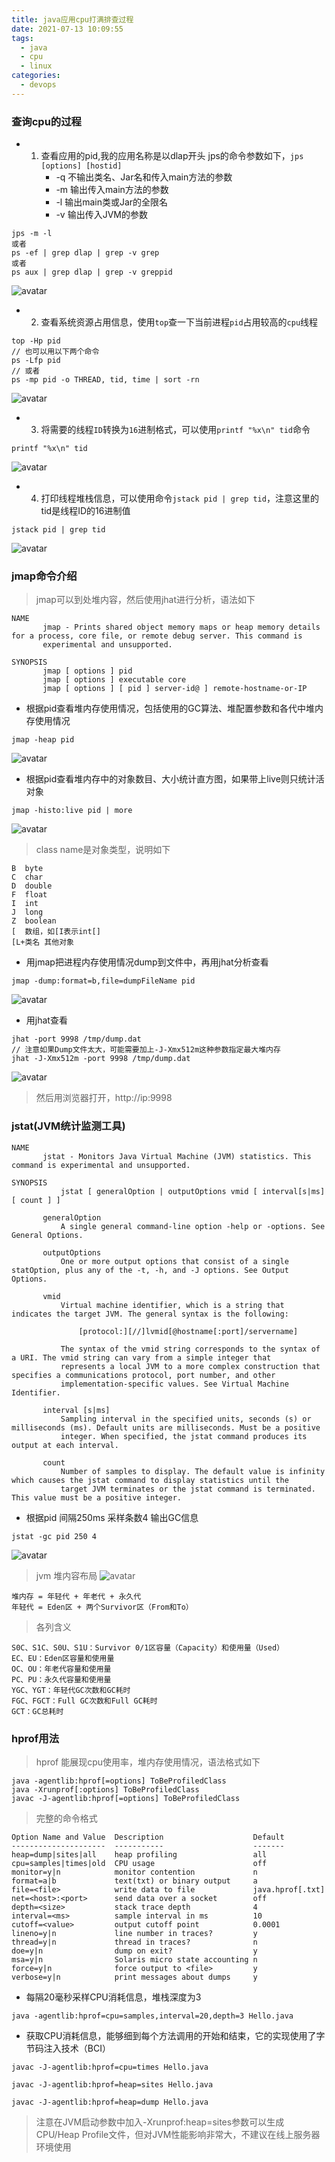 ```yaml
---
title: java应用cpu打满排查过程
date: 2021-07-13 10:09:55
tags:
  - java
  - cpu
  - linux
categories:
  - devops
---
```

### 查询cpu的过程
+ 1. 查看应用的pid,我的应用名称是以dlap开头
jps的命令参数如下，`jps [options] [hostid]` 
       + -q 不输出类名、Jar名和传入main方法的参数
       + -m 输出传入main方法的参数
       + -l 输出main类或Jar的全限名
       + -v 输出传入JVM的参数
```
jps -m -l
或者
ps -ef | grep dlap | grep -v grep
或者
ps aux | grep dlap | grep -v greppid
```
![avatar](/images/java_high_cpu/1.png)

+ 2. 查看系统资源占用信息，使用`top`查一下当前进程`pid`占用较高的`cpu`线程
```
top -Hp pid
// 也可以用以下两个命令
ps -Lfp pid
// 或者
ps -mp pid -o THREAD, tid, time | sort -rn
```
![avatar](/images/java_high_cpu/2.png)

+ 3. 将需要的线程`ID`转换为`16`进制格式，可以使用`printf "%x\n" tid`命令
```
printf "%x\n" tid
```
![avatar](/images/java_high_cpu/3.png)

+ 4. 打印线程堆栈信息，可以使用命令`jstack pid | grep tid`，注意这里的tid是线程ID的16进制值
```
jstack pid | grep tid
```
![avatar](/images/java_high_cpu/4.png)

### jmap命令介绍
> jmap可以到处堆内容，然后使用jhat进行分析，语法如下  
```
NAME
       jmap - Prints shared object memory maps or heap memory details for a process, core file, or remote debug server. This command is
       experimental and unsupported.

SYNOPSIS
       jmap [ options ] pid
       jmap [ options ] executable core
       jmap [ options ] [ pid ] server-id@ ] remote-hostname-or-IP
```
+ 根据pid查看堆内存使用情况，包括使用的GC算法、堆配置参数和各代中堆内存使用情况
```
jmap -heap pid
```
![avatar](/images/java_high_cpu/5.png)

+ 根据pid查看堆内存中的对象数目、大小统计直方图，如果带上live则只统计活对象
```
jmap -histo:live pid | more
```
![avatar](/images/java_high_cpu/6.png)
> class name是对象类型，说明如下
```
B  byte
C  char
D  double
F  float
I  int
J  long
Z  boolean
[  数组，如[I表示int[]
[L+类名 其他对象
```
+ 用jmap把进程内存使用情况dump到文件中，再用jhat分析查看
```
jmap -dump:format=b,file=dumpFileName pid
```
![avatar](/images/java_high_cpu/7.png)
+ 用jhat查看
```
jhat -port 9998 /tmp/dump.dat
// 注意如果Dump文件太大，可能需要加上-J-Xmx512m这种参数指定最大堆内存
jhat -J-Xmx512m -port 9998 /tmp/dump.dat
```
![avatar](/images/java_high_cpu/8.png)
> 然后用浏览器打开，http://ip:9998

### jstat(JVM统计监测工具)
```
NAME
       jstat - Monitors Java Virtual Machine (JVM) statistics. This command is experimental and unsupported.

SYNOPSIS
           jstat [ generalOption | outputOptions vmid [ interval[s|ms] [ count ] ]

       generalOption
           A single general command-line option -help or -options. See General Options.

       outputOptions
           One or more output options that consist of a single statOption, plus any of the -t, -h, and -J options. See Output Options.

       vmid
           Virtual machine identifier, which is a string that indicates the target JVM. The general syntax is the following:

               [protocol:][//]lvmid[@hostname[:port]/servername]

           The syntax of the vmid string corresponds to the syntax of a URI. The vmid string can vary from a simple integer that
           represents a local JVM to a more complex construction that specifies a communications protocol, port number, and other
           implementation-specific values. See Virtual Machine Identifier.

       interval [s|ms]
           Sampling interval in the specified units, seconds (s) or milliseconds (ms). Default units are milliseconds. Must be a positive
           integer. When specified, the jstat command produces its output at each interval.

       count
           Number of samples to display. The default value is infinity which causes the jstat command to display statistics until the
           target JVM terminates or the jstat command is terminated. This value must be a positive integer.
```
+ 根据pid 间隔250ms 采样条数4 输出GC信息
```
jstat -gc pid 250 4
```
![avatar](/images/java_high_cpu/9.png)
> jvm 堆内容布局
![avatar](/images/java_high_cpu/10.png)
```
堆内存 = 年轻代 + 年老代 + 永久代  
年轻代 = Eden区 + 两个Survivor区（From和To）
```
> 各列含义
```
S0C、S1C、S0U、S1U：Survivor 0/1区容量（Capacity）和使用量（Used）
EC、EU：Eden区容量和使用量
OC、OU：年老代容量和使用量
PC、PU：永久代容量和使用量
YGC、YGT：年轻代GC次数和GC耗时
FGC、FGCT：Full GC次数和Full GC耗时
GCT：GC总耗时
```

### hprof用法
> hprof 能展现cpu使用率，堆内存使用情况，语法格式如下
```
java -agentlib:hprof[=options] ToBeProfiledClass
java -Xrunprof[:options] ToBeProfiledClass
javac -J-agentlib:hprof[=options] ToBeProfiledClass
```
> 完整的命令格式
```
Option Name and Value  Description                    Default
---------------------  -----------                    -------
heap=dump|sites|all    heap profiling                 all
cpu=samples|times|old  CPU usage                      off
monitor=y|n            monitor contention             n
format=a|b             text(txt) or binary output     a
file=<file>            write data to file             java.hprof[.txt]
net=<host>:<port>      send data over a socket        off
depth=<size>           stack trace depth              4
interval=<ms>          sample interval in ms          10
cutoff=<value>         output cutoff point            0.0001
lineno=y|n             line number in traces?         y
thread=y|n             thread in traces?              n
doe=y|n                dump on exit?                  y
msa=y|n                Solaris micro state accounting n
force=y|n              force output to <file>         y
verbose=y|n            print messages about dumps     y
```
+ 每隔20毫秒采样CPU消耗信息，堆栈深度为3
```
java -agentlib:hprof=cpu=samples,interval=20,depth=3 Hello.java
```
+ 获取CPU消耗信息，能够细到每个方法调用的开始和结束，它的实现使用了字节码注入技术（BCI）
```
javac -J-agentlib:hprof=cpu=times Hello.java
```

```
javac -J-agentlib:hprof=heap=sites Hello.java
```

```
javac -J-agentlib:hprof=heap=dump Hello.java
```
> 注意在JVM启动参数中加入-Xrunprof:heap=sites参数可以生成CPU/Heap Profile文件，但对JVM性能影响非常大，不建议在线上服务器环境使用